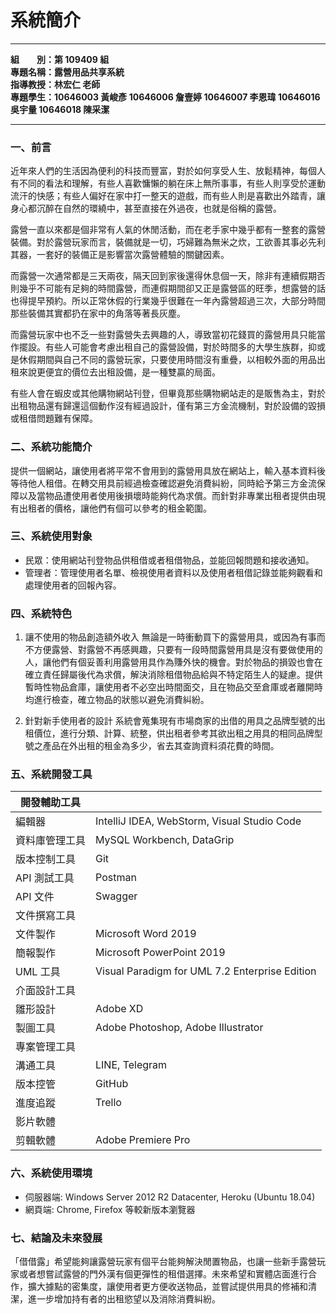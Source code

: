 # 系統簡介

---

**組&emsp;&emsp;別：第 109409 組**  
**專題名稱：露營用品共享系統**  
**指導教授：林宏仁 老師**  
**專題學生：10646003 黃峻彥 10646006 詹壹婷 10646007 李恩瑋 10646016 吳宇量 10646018 陳采潔**

---

### 一、前言
近年來人們的生活因為便利的科技而豐富，對於如何享受人生、放鬆精神，每個人有不同的看法和理解，有些人喜歡慵懶的躺在床上無所事事，有些人則享受於運動流汗的快感；有些人偏好在家中打一整天的遊戲，而有些人則是喜歡出外踏青，讓身心都沉醉在自然的環繞中，甚至直接在外過夜，也就是俗稱的露營。

露營一直以來都是個非常有人氣的休閒活動，而在老手家中幾乎都有一整套的露營裝備。對於露營玩家而言，裝備就是一切，巧婦難為無米之炊，工欲善其事必先利其器，一套好的裝備正是影響當次露營體驗的關鍵因素。

而露營一次通常都是三天兩夜，隔天回到家後還得休息個一天，除非有連續假期否則幾乎不可能有足夠的時間露營，而連假期間卻又正是露營區的旺季，想露營的話也得提早預約。所以正常休假的行業幾乎很難在一年內露營超過三次，大部分時間那些裝備其實都扔在家中的角落等著長灰塵。

而露營玩家中也不乏一些對露營失去興趣的人，導致當初花錢買的露營用具只能當作擺設。有些人可能會考慮出租自己的露營設備，對於時間多的大學生族群，抑或是休假期間與自己不同的露營玩家，只要使用時間沒有重疊，以相較外面的用品出租來說更便宜的價位去出租設備，是一種雙贏的局面。

有些人會在蝦皮或其他購物網站刊登，但畢竟那些購物網站走的是販售為主，對於出租物品還有歸還這個動作沒有經過設計，僅有第三方金流機制，對於設備的毀損或租借問題難有保障。

### 二、系統功能簡介
提供一個網站，讓使用者將平常不會用到的露營用具放在網站上，輸入基本資料後等待他人租借。在轉交用具前經過檢查確認避免消費糾紛，同時給予第三方金流保障以及當物品遭使用者使用後損壞時能夠代為求償。而針對非專業出租者提供由現有出租者的價格，讓他們有個可以參考的租金範圍。

### 三、系統使用對象
- 民眾：使用網站刊登物品供租借或者租借物品，並能回報問題和接收通知。
- 管理者：管理使用者名單、檢視使用者資料以及使用者租借記錄並能夠觀看和處理使用者的回報內容。 

### 四、系統特色
1. 讓不使用的物品創造額外收入
無論是一時衝動買下的露營用具，或因為有事而不方便露營、對露營不再感興趣，只要有一段時間露營用具是沒有要做使用的人，讓他們有個妥善利用露營用具作為賺外快的機會。對於物品的損毀也會在確立責任歸屬後代為求償，解決消除租借物品給與不特定陌生人的疑慮。提供暫時性物品倉庫，讓使用者不必空出時間面交，且在物品交至倉庫或者離開時均進行檢查，確立物品的狀態以避免消費糾紛。

2. 針對新手使用者的設計
系統會蒐集現有市場商家的出借的用具之品牌型號的出租價位，進行分類、計算、統整，供出租者參考其欲出租之用具的相同品牌型號之產品在外出租的租金為多少，省去其查詢資料須花費的時間。

### 五、系統開發工具
| 開發輔助工具 |  |
| --- | --- |
| 編輯器 | IntelliJ IDEA, WebStorm, Visual Studio Code |
| 資料庫管理工具 | MySQL Workbench, DataGrip |
| 版本控制工具 | Git |
| API 測試工具 | Postman |
| API 文件 | Swagger |
| 文件撰寫工具 |  |
| 文件製作 | Microsoft Word 2019 |
| 簡報製作 | Microsoft PowerPoint 2019 |
| UML 工具 | Visual Paradigm for UML 7.2 Enterprise Edition |
| 介面設計工具 |  |
| 雛形設計 | Adobe XD |
| 製圖工具 | Adobe Photoshop, Adobe Illustrator |
| 專案管理工具 |  |
| 溝通工具 | LINE, Telegram |
| 版本控管 | GitHub |
| 進度追蹤 | Trello |
| 影片軟體 |  |
| 剪輯軟體 | Adobe Premiere Pro |

### 六、系統使用環境
- 伺服器端: Windows Server 2012 R2 Datacenter, Heroku (Ubuntu 18.04)
- 網頁端: Chrome, Firefox 等較新版本瀏覽器

### 七、結論及未來發展
「借借露」希望能夠讓露營玩家有個平台能夠解決閒置物品，也讓一些新手露營玩家或者想嘗試露營的門外漢有個更彈性的租借選擇。未來希望和實體店面進行合作，擴大據點的密集度，讓使用者更方便收送物品，並嘗試提供用具的修補和清潔，進一步增加持有者的出租慾望以及消除消費糾紛。